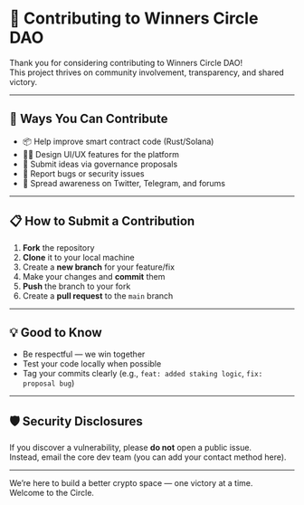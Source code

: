 # 🤝 Contributing to Winners Circle DAO

Thank you for considering contributing to Winners Circle DAO!  
This project thrives on community involvement, transparency, and shared victory.

---

## 🧱 Ways You Can Contribute

- 📦 Help improve smart contract code (Rust/Solana)
- 🧑‍🎨 Design UI/UX features for the platform
- 🧠 Submit ideas via governance proposals
- 🐛 Report bugs or security issues
- 📢 Spread awareness on Twitter, Telegram, and forums

---

## 📋 How to Submit a Contribution

1. **Fork** the repository
2. **Clone** it to your local machine
3. Create a **new branch** for your feature/fix
4. Make your changes and **commit** them
5. **Push** the branch to your fork
6. Create a **pull request** to the `main` branch

---

## 💡 Good to Know

- Be respectful — we win together
- Test your code locally when possible
- Tag your commits clearly (e.g., `feat: added staking logic`, `fix: proposal bug`)

---

## 🛡️ Security Disclosures

If you discover a vulnerability, please **do not** open a public issue.  
Instead, email the core dev team (you can add your contact method here).

---

We’re here to build a better crypto space — one victory at a time.  
Welcome to the Circle.
